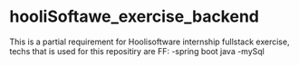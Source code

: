 # hooliSoftawe_exercise_backend

This is a partial requirement for Hoolisoftware internship fullstack exercise,
techs that is used for this repositiry are FF:
-spring boot java
-mySql
